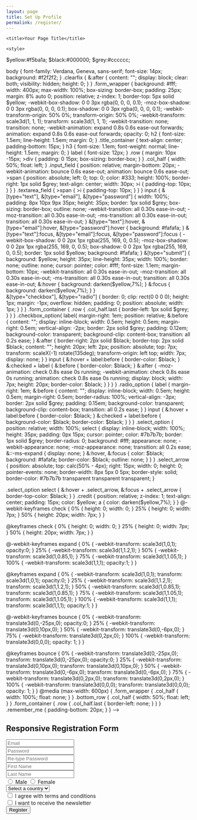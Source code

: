 ```yaml
---
layout: page
title: Set Up Profile
permalink: /register/
---
```



<html lang="en">

<head>
    <meta charset="UTF-8">
    <meta name="viewport" content="width=device-width, initial-scale=1.0">
    <meta name="description" content="Your website description here">
    <meta name="keywords" content="your, keywords, here">
    <meta name="author" content="Your Name">

    <title>Your Page Title</title>

    <style>
  $yellow:#f5ba1a;
$black:#000000;
$grey:#cccccc;

body {
	font-family: Verdana, Geneva, sans-serif;
	font-size: 14px;
	background: #f2f2f2;
}
.clearfix {
	&:after {
		content: "";
		display: block;
		clear: both;
		visibility: hidden;
		height: 0;
	}
}
.form_wrapper {
	background: #fff;
	width: 400px;
	max-width: 100%;
	box-sizing: border-box;
	padding: 25px;
	margin: 8% auto 0;
	position: relative;
	z-index: 1;
	border-top: 5px solid $yellow;
	-webkit-box-shadow: 0 0 3px rgba(0, 0, 0, 0.1);
	-moz-box-shadow: 0 0 3px rgba(0, 0, 0, 0.1);
	box-shadow: 0 0 3px rgba(0, 0, 0, 0.1);
    -webkit-transform-origin: 50% 0%;
    transform-origin: 50% 0%;
    -webkit-transform: scale3d(1, 1, 1);
    transform: scale3d(1, 1, 1);
    -webkit-transition: none;
    transition: none;
    -webkit-animation: expand 0.8s 0.6s ease-out forwards;
    animation: expand 0.8s 0.6s ease-out forwards;
    opacity: 0;
	h2 {
		font-size: 1.5em;
		line-height: 1.5em;
		margin: 0;
	}
	.title_container {
		text-align: center;
		padding-bottom: 15px;
	}
	h3 {
		font-size: 1.1em;
		font-weight: normal;
		line-height: 1.5em;
		margin: 0;
	}
    label {
        font-size: 12px;
    }
	.row {
		margin: 10px -15px;
		>div {
			padding: 0 15px;
			box-sizing: border-box;
		}
	}
	.col_half {
		width: 50%;
		float: left;
	}
	.input_field {
		position: relative;
		margin-bottom: 20px;
        -webkit-animation: bounce 0.6s ease-out;
  	     animation: bounce 0.6s ease-out;
		>span {
			position: absolute;
			left: 0;
			top: 0;
			color: #333;
			height: 100%;
			border-right: 1px solid $grey;
			text-align: center;
			width: 30px;
			>i {
				padding-top: 10px;
			}
		}
	}
	.textarea_field {
		>span {
			>i {
				padding-top: 10px;
			}
		}
	}
	input {
    &[type="text"], &[type="email"], &[type="password"] {
      width: 100%;
      padding: 8px 10px 9px 35px;
      height: 35px;
      border: 1px solid $grey;
      box-sizing: border-box;
      outline: none;
      -webkit-transition: all 0.30s ease-in-out;
      -moz-transition: all 0.30s ease-in-out;
      -ms-transition: all 0.30s ease-in-out;
      transition: all 0.30s ease-in-out;
    }
    &[type="text"]:hover, &[type="email"]:hover, &[type="password"]:hover {
      background: #fafafa;
    }
    &[type="text"]:focus, &[type="email"]:focus, &[type="password"]:focus {
      -webkit-box-shadow: 0 0 2px 1px rgba(255, 169, 0, 0.5);
      -moz-box-shadow: 0 0 2px 1px rgba(255, 169, 0, 0.5);
      box-shadow: 0 0 2px 1px rgba(255, 169, 0, 0.5);
      border: 1px solid $yellow;
      background: #fafafa;
    }
    &[type="submit"] {
		background: $yellow;
		height: 35px;
		line-height: 35px;
		width: 100%;
		border: none;
		outline: none;
		cursor: pointer;
		color: #fff;
		font-size: 1.1em;
		margin-bottom: 10px;
		-webkit-transition: all 0.30s ease-in-out;
		-moz-transition: all 0.30s ease-in-out;
		-ms-transition: all 0.30s ease-in-out;
		transition: all 0.30s ease-in-out;
		&:hover {
			background: darken($yellow,7%);
		}
		&:focus {
			background: darken($yellow,7%);
		}
	}    
    &[type="checkbox"], &[type="radio"] {
      border: 0;
      clip: rect(0 0 0 0);
      height: 1px;
      margin: -1px;
      overflow: hidden;
      padding: 0;
      position: absolute;
      width: 1px;
    }
  }
}
.form_container {
	.row {
		.col_half.last {
			border-left: 1px solid $grey;
		}
	}
}
.checkbox_option{
    label{
        margin-right: 1em;
        position: relative;
        &:before {
          content: "";
          display: inline-block;
          width: 0.5em;
          height: 0.5em;
          margin-right: 0.5em;
          vertical-align: -2px;
          border: 2px solid $grey;
          padding: 0.12em;
          background-color: transparent;
          background-clip: content-box;
          transition: all 0.2s ease;
        }
        &:after {
          border-right: 2px solid $black;
          border-top: 2px solid $black;
          content: "";
          height: 20px;
          left: 2px;
          position: absolute;
          top: 7px;
          transform: scaleX(-1) rotate(135deg);
          transform-origin: left top;
          width: 7px;
          display: none;
        }
    }
    input {
    &:hover + label:before {
      border-color: $black;
    }
    &:checked + label {
      &:before {
        border-color: $black;
      }
      &:after {
        -moz-animation: check 0.8s ease 0s running;
        -webkit-animation: check 0.8s ease 0s running;
        animation: check 0.8s ease 0s running;
        display: block;
        width: 7px;
        height: 20px;
        border-color: $black;
      }
    }
  }
}
.radio_option {
  label {
      margin-right: 1em;
    &:before {
      content: "";
      display: inline-block;
      width: 0.5em;
      height: 0.5em;
      margin-right: 0.5em;
      border-radius: 100%;
      vertical-align: -3px;
      border: 2px solid $grey;
      padding: 0.15em;
      background-color: transparent;
      background-clip: content-box;
      transition: all 0.2s ease;
    }
  }
  input {
    &:hover + label:before {
      border-color: $black;
    }
    &:checked + label:before {
      background-color: $black;
      border-color: $black;
    }
  }
}
.select_option {
  position: relative;
  width: 100%;
  select {
    display: inline-block;
    width: 100%;
    height: 35px;
    padding: 0px 15px;
    cursor: pointer;
    color: #7b7b7b;
    border: 1px solid $grey;
    border-radius: 0;
    background: #fff;
    appearance: none;
    -webkit-appearance: none;
    -moz-appearance: none;
    transition: all 0.2s ease;
    &::-ms-expand {
      display: none;
    }
    &:hover, &:focus {
      color: $black;
      background: #fafafa;
      border-color: $black;
      outline: none;
    }
  }
}
.select_arrow {
  position: absolute;
  top: calc(50% - 4px);
  right: 15px;
  width: 0;
  height: 0;
  pointer-events: none;
  border-width: 8px 5px 0 5px;
  border-style: solid;
  border-color: #7b7b7b transparent transparent transparent;
}

.select_option select {
  &:hover + .select_arrow, &:focus + .select_arrow {
    border-top-color: $black;
  }
}
.credit {
	position: relative;
	z-index: 1;
	text-align: center;
	padding: 15px;
	color: $yellow;
	a {
		color: darken($yellow,7%);
	}
}
@-webkit-keyframes check {
  0% { height: 0; width: 0; }
  25% { height: 0; width: 7px; }
  50% { height: 20px; width: 7px; }
}

@keyframes check {
  0% { height: 0; width: 0; }
  25% { height: 0; width: 7px; }
  50% { height: 20px; width: 7px; }
}

@-webkit-keyframes expand { 
	0% { -webkit-transform: scale3d(1,0,1); opacity:0; }
	25% { -webkit-transform: scale3d(1,1.2,1); }
	50% { -webkit-transform: scale3d(1,0.85,1); }
	75% { -webkit-transform: scale3d(1,1.05,1); }
	100% { -webkit-transform: scale3d(1,1,1);  opacity:1; }
}

@keyframes expand { 
	0% { -webkit-transform: scale3d(1,0,1); transform: scale3d(1,0,1);  opacity:0; }
	25% { -webkit-transform: scale3d(1,1.2,1); transform: scale3d(1,1.2,1); }
	50% { -webkit-transform: scale3d(1,0.85,1); transform: scale3d(1,0.85,1); }
	75% { -webkit-transform: scale3d(1,1.05,1); transform: scale3d(1,1.05,1); }
	100% { -webkit-transform: scale3d(1,1,1); transform: scale3d(1,1,1);  opacity:1; }
}


@-webkit-keyframes bounce { 
	0% { -webkit-transform: translate3d(0,-25px,0); opacity:0; }
	25% { -webkit-transform: translate3d(0,10px,0); }
	50% { -webkit-transform: translate3d(0,-6px,0); }
	75% { -webkit-transform: translate3d(0,2px,0); }
	100% { -webkit-transform: translate3d(0,0,0); opacity: 1; }
}

@keyframes bounce { 
	0% { -webkit-transform: translate3d(0,-25px,0); transform: translate3d(0,-25px,0); opacity:0; }
	25% { -webkit-transform: translate3d(0,10px,0); transform: translate3d(0,10px,0); }
	50% { -webkit-transform: translate3d(0,-6px,0); transform: translate3d(0,-6px,0); }
	75% { -webkit-transform: translate3d(0,2px,0); transform: translate3d(0,2px,0); }
	100% { -webkit-transform: translate3d(0,0,0); transform: translate3d(0,0,0); opacity: 1; }
}
@media (max-width: 600px) {
	.form_wrapper {
		.col_half {
			width: 100%;
			float: none;
		}
	}
	.bottom_row {
		.col_half {
			width: 50%;
			float: left;
		}
	}
	.form_container {
		.row {
			.col_half.last {
				border-left: none;
			}
		}
	}
	.remember_me {
		padding-bottom: 20px;
	}
}
  </style>
    -->
</head>

<body>

<div class="form_wrapper">
  <div class="form_container">
    <div class="title_container">
      <h2>Responsive Registration Form</h2>
    </div>
    <div class="row clearfix">
      <div class="">
        <form>
          <div class="input_field"> <span><i aria-hidden="true" class="fa fa-envelope"></i></span>
            <input type="email" name="email" placeholder="Email" required />
          </div>
          <div class="input_field"> <span><i aria-hidden="true" class="fa fa-lock"></i></span>
            <input type="password" name="password" placeholder="Password" required />
          </div>
          <div class="input_field"> <span><i aria-hidden="true" class="fa fa-lock"></i></span>
            <input type="password" name="password" placeholder="Re-type Password" required />
          </div>
          <div class="row clearfix">
            <div class="col_half">
              <div class="input_field"> <span><i aria-hidden="true" class="fa fa-user"></i></span>
                <input type="text" name="name" placeholder="First Name" />
              </div>
            </div>
            <div class="col_half">
              <div class="input_field"> <span><i aria-hidden="true" class="fa fa-user"></i></span>
                <input type="text" name="name" placeholder="Last Name" required />
              </div>
            </div>
          </div>
            	<div class="input_field radio_option">
              <input type="radio" name="radiogroup1" id="rd1">
              <label for="rd1">Male</label>
              <input type="radio" name="radiogroup1" id="rd2">
              <label for="rd2">Female</label>
              </div>
              <div class="input_field select_option">
                <select>
                  <option>Select a country</option>
                  <option>Option 1</option>
                  <option>Option 2</option>
                </select>
                <div class="select_arrow"></div>
              </div>
            <div class="input_field checkbox_option">
            	<input type="checkbox" id="cb1">
    			<label for="cb1">I agree with terms and conditions</label>
            </div>
            <div class="input_field checkbox_option">
            	<input type="checkbox" id="cb2">
    			<label for="cb2">I want to receive the newsletter</label>
            </div>
          <input class="button" type="submit" value="Register" />
        </form>
      </div>
    </div>
  </div>
</div>

    
    
</body>

</html>


